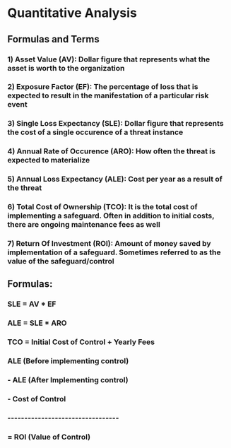 # Quantitative Analysis

## Formulas and Terms

### 1) Asset Value (AV): Dollar figure that represents what the asset is worth to the organization

### 2) Exposure Factor (EF): The percentage of loss that is expected to result in the manifestation of a particular risk event

### 3) Single Loss Expectancy (SLE): Dollar figure that represents the cost of a single occurence of a threat instance

### 4) Annual Rate of Occurence (ARO): How often the threat is expected to materialize

### 5) Annual Loss Expectancy (ALE): Cost per year as a result of the threat

### 6) Total Cost of Ownership (TCO): It is the total cost of implementing a safeguard. Often in addition to initial costs, there are ongoing maintenance fees as well

### 7) Return Of Investment (ROI): Amount of money saved by implementation of a safeguard. Sometimes referred to as the value of the safeguard/control

## Formulas:

### SLE = AV * EF

### ALE = SLE * ARO 

### TCO = Initial Cost of Control + Yearly Fees

### ALE (Before implementing control)

### - ALE (After Implementing control)

### - Cost of Control

### ---------------------------------

### = ROI (Value of Control)
